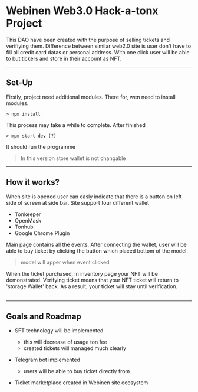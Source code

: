 # Webinen Web3.0 Hack-a-tonx Project
This DAO have been created with the purpose of selling tickets and verifiying them. Difference between similar web2.0 site is user don't have to fill all credit card datas or personal address. With one click user will be able to but tickers and store in their account as NFT.

---

## Set-Up
Firstly, project need additional modules. There for, wen need to install modules.

```
> npm install
```

This process may take a while to complete. After finished

```
> mpm start dev (?)
```
It should run the programme

> In this version store wallet is not changable

---
## How it works?
When site is opened user can easly indicate that there is a button on left side of screen at side bar. Site support four different wallet
- Tonkeeper
- OpenMask
- Tonhub
- Google Chrome Plugin

Main page contains all the events. After connecting the wallet, user will be able to buy ticket by clicking the button which placed bottom of the model.

> model will apper when event clicked

When the ticket purchased, in inventory page your NFT will be demonstrated. Verifying ticket means that your NFT ticket will return to 'storage Wallet' back. As a result, your ticket will stay until verification. <br> <br>

---
## Goals and Roadmap

- SFT technology will be implemented
    - this will decrease of usage ton fee
    - created tickets will managed much clearly


- Telegram bot implemented
    - users will be able to buy ticket directly from 


- Ticket marketplace created in Webinen site ecosystem

